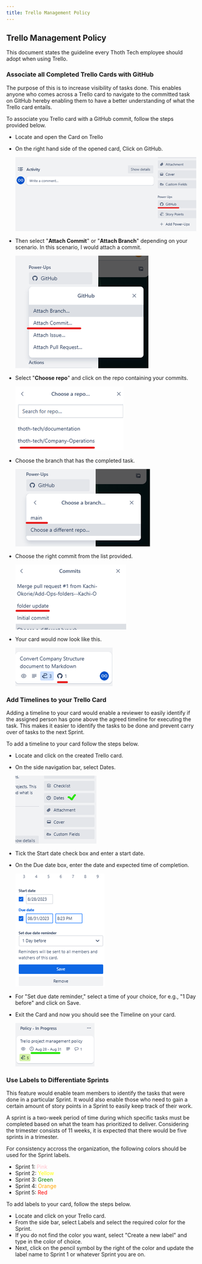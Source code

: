 ```yaml
---
title: Trello Management Policy
---
```


## Trello Management Policy

This document states the guideline every Thoth Tech employee should adopt when using Trello.

### Associate all Completed Trello Cards with GitHub

The purpose of this is to increase visibility of tasks done. This enables anyone who comes across a
Trello card to navigate to the committed task on GitHub hereby enabling them to have a better
understanding of what the Trello card entails.

To associate you Trello card with a GitHub commit, follow the steps provided below.

- Locate and open the Card on Trello

- On the right hand side of the opened card, Click on GitHub.

  ![trello](/public/trellocardcapture.png)

- Then select "**Attach Commit**" or "**Attach Branch**" depending on your scenario. In this
  scenario, I would attach a commit.

  ![Attach commit](/public/attachcommit.png)

- Select "**Choose repo**" and click on the repo containing your commits.

  ![Choose repo](/public/chooserepo.png)

- Choose the branch that has the completed task.

  ![Choose branch](/public/choosebranch.png)

- Choose the right commit from the list provided.

  ![Choose commit](/public/choosecommit.png)

- Your card would now look like this.

  ![Final look](/public/finalcardlook.png)

### Add Timelines to your Trello Card

Adding a timeline to your card would enable a reviewer to easily identify if the assigned person has
gone above the agreed timeline for executing the task. This makes it easier to identify the tasks to
be done and prevent carry over of tasks to the next Sprint.

To add a timeline to your card follow the steps below.

- Locate and click on the created Trello card.
- On the side navigation bar, select Dates.

  ![Final look](/public/timeline1.png)

- Tick the Start date check box and enter a start date.
- On the Due date box, enter the date and expected time of completion.

  ![Final look](/public/timeline2.png)

- For "Set due date reminder," select a time of your choice, for e.g., "1 Day before" and click on
  Save.
- Exit the Card and now you should see the Timeline on your card.

  ![Final look](/public/timeline3.png)

### Use Labels to Differentiate Sprints

This feature would enable team members to identify the tasks that were done in a particular Sprint.
It would also enable those who need to gain a certain amount of story points in a Sprint to easily
keep track of their work.

A sprint is a two-week period of time during which specific tasks must be completed based on what
the team has prioritized to deliver. Considering the trimester consists of 11 weeks, it is expected
that there would be five sprints in a trimester.

For consistency accross the organization, the following colors should be used for the Sprint labels.

- Sprint 1: <span style="color: pink;">Pink</span>
- Sprint 2: <span style="color: yellow;">Yellow</span>
- Sprint 3: <span style="color: green;">Green</span>
- Sprint 4: <span style="color: orange;">Orange</span>
- Sprint 5: <span style="color: red;">Red</span>

To add labels to your card, follow the steps below.

- Locate and click on your Trello card.
- From the side bar, select Labels and select the required color for the Sprint.
- If you do not find the color you want, select "Create a new label" and type in the color of
  choice.
- Next, click on the pencil symbol by the right of the color and update the label name to Sprint 1
  or whatever Sprint you are on.
